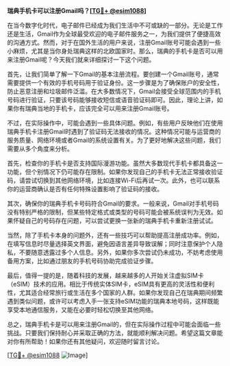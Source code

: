 **瑞典手机卡可以注册Gmail吗？[[TG💪+ @esim1088](https://t.me/s/esim1088)]**

在当今数字化时代，电子邮件已经成为我们生活中不可或缺的一部分。无论是工作还是生活，Gmail作为全球最受欢迎的电子邮件服务之一，为我们提供了便捷高效的沟通方式。然而，对于在国外生活的用户来说，注册Gmail账号可能会遇到一些小麻烦，尤其是当你身处瑞典这样的北欧国家时。那么，瑞典的手机卡是否可以用来注册Gmail呢？今天我们就来详细探讨一下这个问题。

首先，让我们简单了解一下Gmail的基本注册流程。要创建一个Gmail账号，通常需要提供一个有效的手机号码用于验证身份。这一步骤是为了确保账户的安全性，防止恶意注册和垃圾邮件泛滥。在大多数情况下，Gmail会接受全球范围内的手机号码进行验证，只要该号码能够接收短信或语音验证码即可。因此，理论上讲，如果你有瑞典当地的手机卡，应该完全可以用来注册Gmail账号。

不过，在实际操作中，可能会遇到一些具体问题。例如，有些用户反映他们在使用瑞典手机卡注册Gmail时遇到了验证码无法接收的情况。这种情况可能与运营商的服务质量、网络环境或者Gmail的系统设置有关。为了更好地解决这些问题，我们需要从多个角度来分析。

首先，检查你的手机卡是否支持国际漫游功能。虽然大多数现代手机卡都具备这一功能，但个别情况下仍可能存在限制。如果你发现自己的手机卡无法正常接收验证码，请尝试切换到其他网络环境，比如连接Wi-Fi后再试一次。此外，也可以联系你的运营商确认是否有任何特殊设置影响了验证码的接收。

其次，确保你的瑞典手机卡号码符合Gmail的要求。一般来说，Gmail对手机号码没有特别严格的限制，但某些特定格式或类型的号码可能会被系统误判为无效。如果怀疑自己的号码存在问题，可以尝试更换一张新的瑞典手机卡重新注册试试。

当然，除了手机卡本身的问题外，还有一些技巧可以帮助提高注册成功率。例如，在填写信息时尽量选择英文界面，避免因语言差异导致误解；同时注意保护个人隐私，不要随意透露过多个人信息。另外，如果你多次尝试仍未成功，不妨考虑使用备用方案，比如通过朋友的手机号码协助完成验证步骤。

最后，值得一提的是，随着科技的发展，越来越多的人开始关注虚拟SIM卡（eSIM）技术的应用。相比于传统实体SIM卡，eSIM具有更高的灵活性和便利性，尤其适合经常旅行或生活在多个国家的人群。如果你发现自己在瑞典期间频繁遇到类似问题，或许可以考虑入手一张支持eSIM功能的瑞典本地号码，这样既能享受本地通信服务，又能在必要时轻松切换至其他网络。

总之，瑞典手机卡是可以用来注册Gmail的，但在实际操作过程中可能会面临一些挑战。只要我们保持耐心并采取正确的方法，就能顺利解决问题。希望这篇文章能对你有所帮助！如果你还有其他疑问，欢迎随时留言讨论。

[[TG💪+ @esim1088](https://t.me/s/esim1088) ![Image](https://i.postimg.cc/4NQfJmqS/Snipaste-2025-05-13-00-14-12.png)]